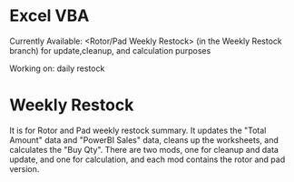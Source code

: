 # Excel VBA

Currently Available: <Rotor/Pad Weekly Restock> (in the Weekly Restock branch) for update,cleanup, and calculation purposes

Working on: daily restock 

# Weekly Restock

It is for Rotor and Pad weekly restock summary. It updates the "Total Amount" data and "PowerBI Sales" data, cleans up the worksheets, and calculates the "Buy Qty". There are two mods, one for cleanup and data update, and one for calculation, and each mod contains the rotor and pad version. 
